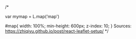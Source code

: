 <!-- 
Webpack configuration

const path = require('path');
const MiniCssExtractPlugin = require('mini-css-extract-plugin');

module.exports = {
    // The entry point of your application
    entry: './src/index.js',
    output: {
        path: path.resolve(__dirname, 'dist'),
        filename: 'bundle.js'
    },
    mode: "production",
    devtool: 'source-map', // Generate source maps for easier debugging
    devServer: {
        port: 3000,
        static: './dist'
    },
    performance: {
        hints: false,
        maxEntrypointSize: 512000,
        maxAssetSize: 512000
    },
    module: {
        rules: [
            {
                test: /\.js$/,
                include: path.resolve(__dirname, 'src'),
                exclude: /node_modules/,
                loader: 'babel-loader',
                options: {
                    presets: ['@babel/preset-env', '@babel/preset-react']
                }
            },
            {
                test: /\.((c|sa|sc)ss)$/i, // Apply this rule to .css files
                use: [MiniCssExtractPlugin.loader, 
                    "css-loader",
                    "postcss-loader",
                    "sass-loader",
                ]
            },
            {
                test: /\.(png|svg|jpg|jpeg|gif)$/i,
                type: 'asset/resource',
            },
        ]
    },
    plugins: [
        new MiniCssExtractPlugin({
            filename: 'styles.css',
        }),
    ],
};



Package.json file before restoring the CRA

{
  "name": "spencer-wawaku",
  "version": "0.1.0",
  "private": true,
  "dependencies": {
    "@chakra-ui/react": "^2.8.2",
    "@emotion/react": "^11.11.4",
    "@emotion/styled": "^11.11.5",
    "@gsap/react": "^2.1.1",
    "@testing-library/jest-dom": "^5.17.0",
    "@testing-library/react": "^13.4.0",
    "@testing-library/user-event": "^13.5.0",
    "axios": "^1.7.2",
    "babel-loader": "^9.1.3",
    "formik": "^2.4.5",
    "framer-motion": "^11.0.28",
    "gsap": "^3.12.5",
    "leaflet": "^1.9.4",
    "lodash": "^4.17.21",
    "react": "^18.2.0",
    "react-countup": "^6.5.3",
    "react-dom": "^18.2.0",
    "react-icons": "^5.0.1",
    "react-leaflet": "^4.2.1",
    "react-multi-carousel": "^2.8.5",
    "react-router-dom": "^6.22.3",
    "react-scripts": "^5.0.1",
    "react-scroll-trigger": "^0.6.14",
    "react-simple-typewriter": "^5.0.1",
    "react-slick": "^0.30.2",
    "slick-carousel": "^1.8.1",
    "web-vitals": "^2.1.4",
    "yup": "^1.4.0"
  },
  "scripts": {
    "start": "react-scripts start",
    "build": "webpack-dev-server",
    "test": "react-scripts test",
    "eject": "react-scripts eject"
  },
  "eslintConfig": {
    "extends": [
      "react-app",
      "react-app/jest"
    ]
  },
  "browserslist": {
    "production": [
      ">0.2%",
      "not dead",
      "not op_mini all"
    ],
    "development": [
      "last 1 chrome version",
      "last 1 firefox version",
      "last 1 safari version"
    ]
  },
  "devDependencies": {
    "@babel/cli": "^7.24.8",
    "@babel/core": "^7.25.2",
    "@babel/plugin-transform-arrow-functions": "^7.24.7",
    "@babel/preset-env": "^7.25.2",
    "@babel/preset-react": "^7.24.7",
    "css-loader": "^7.1.2",
    "mini-css-extract-plugin": "^2.9.0",
    "sass": "^1.77.8",
    "sass-loader": "^16.0.0",
    "style-loader": "^4.0.0",
    "webpack": "^5.93.0",
    "webpack-cli": "^5.1.4"
  }
}

 -->


/*

var mymap = L.map('map')

#map{
    width: 100%;
    min-height: 600px;
    z-index: 10;
}
Sources:
https://zhiqiyu.github.io/post/react-leaflet-setup/
*/ 

<!-- 
/*
 replaced Link with the standard HTML <a> tag for each icon.
The href attribute contains the external link you want to navigate to.
The target="_blank" attribute opens the link in a new tab.
The rel="noopener noreferrer" attribute is a security best practice when using target="_blank" to prevent potential security vulnerabilities.

IMPORTANT:
It looks like you are using the Link component from react-router-dom to create links. However, for external links that navigate to external websites or platforms, you should use the regular HTML anchor (<a>) tag instead of the Link component. 

INCORRECT WAY:
==============
<Link 
                        to={{pathname: "https://www.youtube.com/@codewithspencer-fd7ib"}} 
                        className="youtube-icon"
                        target="_blank"
                        aria-label="youtube"
                        >
                        <FaYoutube />
                    </Link>

CORRECT WAY
============
<a 
                        href="https://www.youtube.com/@codewithspencer-fd7ib"
                        className="youtube-icon"
                        target="_blank"
                        rel="noopener noreferrer"
                        aria-label="youtube"
                        >
                        <FaYoutube />
                    </a>
*/ 
 -->
